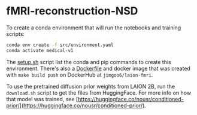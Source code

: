 # fMRI-reconstruction-NSD

To create a conda environment that will run the notebooks and training scripts:
```bash
conda env create -f src/environment.yaml
conda activate medical-v1
```
The [setup.sh](./src/setup.sh) script list the conda and pip commands to create this environment. There's also a [Dockerfile](./src/Dockerfile) and docker image that was created with `make build push` on DockerHub at `jimgoo6/laion-fmri`.

To use the pretrained diffusion prior weights from LAION 2B, run the `download.sh` script to get the files from HuggingFace. For more info on how that model was trained, see [https://huggingface.co/nousr/conditioned-prior/](https://huggingface.co/nousr/conditioned-prior/).
